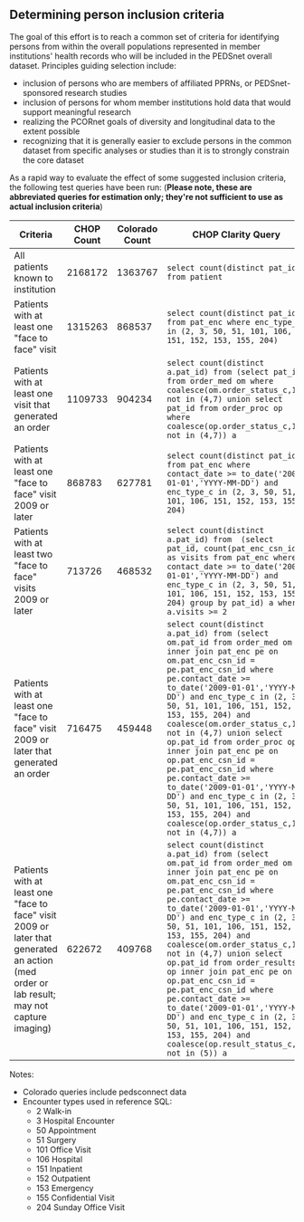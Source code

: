 ## Determining person inclusion criteria

The goal of this effort is to reach a common set of criteria for identifying persons
from within the overall populations represented in member institutions' health records
who will be included in the PEDSnet overall dataset.  Principles guiding selection include:

* inclusion of persons who are members of affiliated PPRNs, or PEDSnet-sponsored research studies
* inclusion of persons for whom member institutions hold data that would support meaningful research
* realizing the PCORnet goals of diversity and longitudinal data to the extent possible
* recognizing that it is generally easier to exclude persons in the common dataset from specific analyses or studies than it is to strongly constrain the core dataset

As a rapid way to evaluate the effect of some suggested inclusion criteria, the following test queries have been run:
(**Please note, these are abbreviated queries for estimation only; they're not sufficient to use as actual inclusion criteria**)

Criteria | CHOP Count | Colorado Count | CHOP Clarity Query
--- | --- | --- | ---
All patients known to institution | 2168172 | 1363767 | ```select count(distinct pat_id) from patient```
Patients with at least one "face to face" visit | 1315263 | 868537 | ```select count(distinct pat_id) from pat_enc where enc_type_c in (2, 3, 50, 51, 101, 106, 151, 152, 153, 155, 204)```
Patients with at least one visit that generated an order | 1109733 | 904234 | ```select count(distinct a.pat_id) from (select pat_id from order_med om where coalesce(om.order_status_c,1) not in (4,7) union select pat_id from order_proc op where coalesce(op.order_status_c,1) not in (4,7)) a```
Patients with at least one "face to face" visit 2009 or later | 868783 | 627781 | ```select count(distinct pat_id) from pat_enc where contact_date >= to_date('2009-01-01','YYYY-MM-DD') and enc_type_c in (2, 3, 50, 51, 101, 106, 151, 152, 153, 155, 204)```
Patients with at least two "face to face" visits 2009 or later | 713726 | 468532 | ```select count(distinct a.pat_id) from  (select pat_id, count(pat_enc_csn_id) as visits from pat_enc where contact_date >= to_date('2009-01-01','YYYY-MM-DD') and enc_type_c in (2, 3, 50, 51, 101, 106, 151, 152, 153, 155, 204) group by pat_id) a where a.visits >= 2```
Patients with at least one "face to face" visit 2009 or later that generated an order | 716475 | 459448 | ```select count(distinct a.pat_id) from (select om.pat_id from order_med om inner join pat_enc pe on om.pat_enc_csn_id = pe.pat_enc_csn_id where pe.contact_date >= to_date('2009-01-01','YYYY-MM-DD') and enc_type_c in (2, 3, 50, 51, 101, 106, 151, 152, 153, 155, 204) and coalesce(om.order_status_c,1) not in (4,7) union select op.pat_id from order_proc op inner join pat_enc pe on op.pat_enc_csn_id = pe.pat_enc_csn_id where pe.contact_date >= to_date('2009-01-01','YYYY-MM-DD') and enc_type_c in (2, 3, 50, 51, 101, 106, 151, 152, 153, 155, 204) and coalesce(op.order_status_c,1) not in (4,7)) a```
Patients with at least one "face to face" visit 2009 or later that generated an action (med order or lab result; may not capture imaging) | 622672 | 409768 | ```select count(distinct a.pat_id) from (select om.pat_id from order_med om inner join pat_enc pe on om.pat_enc_csn_id = pe.pat_enc_csn_id where pe.contact_date >= to_date('2009-01-01','YYYY-MM-DD') and enc_type_c in (2, 3, 50, 51, 101, 106, 151, 152, 153, 155, 204) and coalesce(om.order_status_c,1) not in (4,7) union select op.pat_id from order_results op inner join pat_enc pe on op.pat_enc_csn_id = pe.pat_enc_csn_id where pe.contact_date >= to_date('2009-01-01','YYYY-MM-DD') and enc_type_c in (2, 3, 50, 51, 101, 106, 151, 152, 153, 155, 204) and coalesce(op.result_status_c,1) not in (5)) a```

Notes:
* Colorado queries include pedsconnect data
* Encounter types used in reference SQL:
   * 2    Walk-in
   * 3    Hospital Encounter
   * 50   Appointment
   * 51   Surgery
   * 101  Office Visit
   * 106  Hospital
   * 151  Inpatient
   * 152  Outpatient
   * 153  Emergency
   * 155  Confidential Visit
   * 204  Sunday Office Visit
